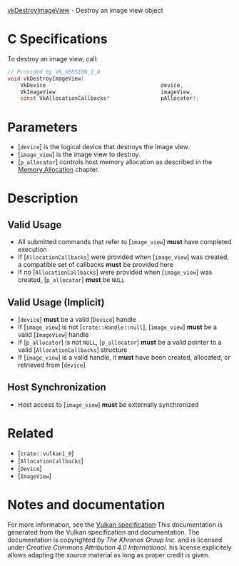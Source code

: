 [vkDestroyImageView](https://www.khronos.org/registry/vulkan/specs/1.3-extensions/man/html/vkDestroyImageView.html) - Destroy an image view object

# C Specifications
To destroy an image view, call:
```c
// Provided by VK_VERSION_1_0
void vkDestroyImageView(
    VkDevice                                    device,
    VkImageView                                 imageView,
    const VkAllocationCallbacks*                pAllocator);
```

# Parameters
- [`device`] is the logical device that destroys the image view.
- [`image_view`] is the image view to destroy.
- [`p_allocator`] controls host memory allocation as described in the [Memory Allocation](https://www.khronos.org/registry/vulkan/specs/1.3-extensions/html/vkspec.html#memory-allocation) chapter.

# Description
## Valid Usage
-    All submitted commands that refer to [`image_view`] **must**  have completed execution
-    If [`AllocationCallbacks`] were provided when [`image_view`] was created, a compatible set of callbacks  **must**  be provided here
-    If no [`AllocationCallbacks`] were provided when [`image_view`] was created, [`p_allocator`] **must**  be `NULL`

## Valid Usage (Implicit)
-  [`device`] **must**  be a valid [`Device`] handle
-    If [`image_view`] is not [`crate::Handle::null`], [`image_view`] **must**  be a valid [`ImageView`] handle
-    If [`p_allocator`] is not `NULL`, [`p_allocator`] **must**  be a valid pointer to a valid [`AllocationCallbacks`] structure
-    If [`image_view`] is a valid handle, it  **must**  have been created, allocated, or retrieved from [`device`]

## Host Synchronization
- Host access to [`image_view`] **must**  be externally synchronized

# Related
- [`crate::vulkan1_0`]
- [`AllocationCallbacks`]
- [`Device`]
- [`ImageView`]

# Notes and documentation
For more information, see the [Vulkan specification](https://www.khronos.org/registry/vulkan/specs/1.3-extensions/html/vkspec.html)
This documentation is generated from the Vulkan specification and documentation.
The documentation is copyrighted by *The Khronos Group Inc.* and is licensed under *Creative Commons Attribution 4.0 International*.
his license explicitely allows adapting the source material as long as proper credit is given.
        
